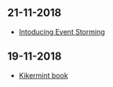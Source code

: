## 21-11-2018
- [Intoducing Event Storming](eventstorming.md)
## 19-11-2018
- [Kikermint book](README.md)
